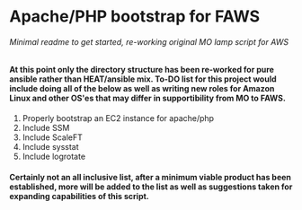 # Apache/PHP bootstrap for FAWS
###### Minimal readme to get started, re-working original MO lamp script for AWS

#### At this point only the directory structure has been re-worked for pure ansible rather than HEAT/ansible mix.  To-DO list for this project would include doing all of the below as well as writing new roles for Amazon Linux and other OS'es that may differ in supportibility from MO to FAWS.

1. Properly bootstrap an EC2 instance for apache/php
2. Include SSM
3. Include ScaleFT
4. Include sysstat
5. Include logrotate

#### Certainly not an all inclusive list, after a minimum viable product has been established, more will be added to the list as well as suggestions taken for expanding capabilities of this script.